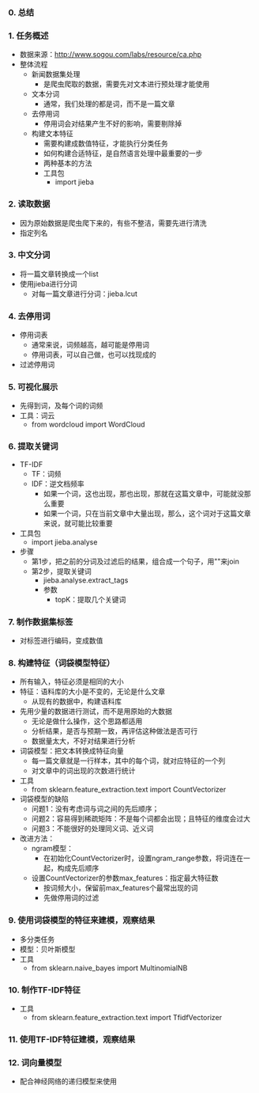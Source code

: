 ### 0. 总结

### 1. 任务概述
- 数据来源：http://www.sogou.com/labs/resource/ca.php
- 整体流程
  - 新闻数据集处理
    - 是爬虫爬取的数据，需要先对文本进行预处理才能使用
  - 文本分词
    - 通常，我们处理的都是词，而不是一篇文章
  - 去停用词
    - 停用词会对结果产生不好的影响，需要剔除掉
  - 构建文本特征
    - 需要构建成数值特征，才能执行分类任务
    - 如何构建合适特征，是自然语言处理中最重要的一步
    - 两种基本的方法
    - 工具包
      - import jieba

### 2. 读取数据
- 因为原始数据是爬虫爬下来的，有些不整洁，需要先进行清洗
- 指定列名

### 3. 中文分词
- 将一篇文章转换成一个list
- 使用jieba进行分词
  - 对每一篇文章进行分词：jieba.lcut

### 4. 去停用词
- 停用词表
  - 通常来说，词频越高，越可能是停用词
  - 停用词表，可以自己做，也可以找现成的
- 过滤停用词

### 5. 可视化展示
- 先得到词，及每个词的词频
- 工具：词云
  - from wordcloud import WordCloud

### 6. 提取关键词
- TF-IDF
  - TF：词频
  - IDF：逆文档频率
    - 如果一个词，这也出现，那也出现，那就在这篇文章中，可能就没那么重要
    - 如果一个词，只在当前文章中大量出现，那么，这个词对于这篇文章来说，就可能比较重要
- 工具包
  - import jieba.analyse
- 步骤
  - 第1步，把之前的分词及过滤后的结果，组合成一个句子，用""来join
  - 第2步，提取关键词
    - jieba.analyse.extract_tags
    - 参数
      - topK：提取几个关键词

### 7. 制作数据集标签
- 对标签进行编码，变成数值

### 8. 构建特征（词袋模型特征）
- 所有输入，特征必须是相同的大小
- 特征：语料库的大小是不变的，无论是什么文章
  - 从现有的数据中，构建语料库
- 先用少量的数据进行测试，而不是用原始的大数据
  - 无论是做什么操作，这个思路都适用
  - 分析结果，是否与预期一致，再评估这种做法是否可行
  - 数据量太大，不好对结果进行分析
- 词袋模型：把文本转换成特征向量
  - 每一篇文章就是一行样本，其中的每个词，就对应特征的一个列
  - 对文章中的词出现的次数进行统计
- 工具
  - from sklearn.feature_extraction.text import CountVectorizer
- 词袋模型的缺陷
  - 问题1：没有考虑词与词之间的先后顺序；
  - 问题2：容易得到稀疏矩阵：不是每个词都会出现；且特征的维度会过大
  - 问题3：不能很好的处理同义词、近义词
- 改进方法：
  - ngram模型：
    - 在初始化CountVectorizer时，设置ngram_range参数，将词连在一起，构成先后顺序
  - 设置CountVectorizer的参数max_features：指定最大特征数
    - 按词频大小，保留前max_features个最常出现的词
    - 先做停用词的过滤

### 9. 使用词袋模型的特征来建模，观察结果
- 多分类任务
- 模型：贝叶斯模型
- 工具
  - from sklearn.naive_bayes import MultinomialNB

### 10. 制作TF-IDF特征
- 工具
  - from sklearn.feature_extraction.text import TfidfVectorizer

### 11. 使用TF-IDF特征建模，观察结果

### 12. 词向量模型
- 配合神经网络的递归模型来使用
